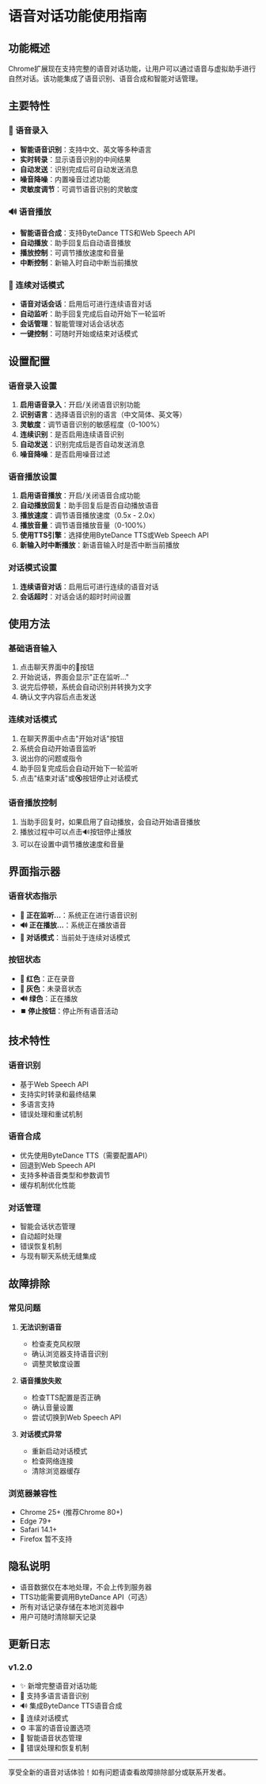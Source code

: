 # 语音对话功能使用指南

## 功能概述

Chrome扩展现在支持完整的语音对话功能，让用户可以通过语音与虚拟助手进行自然对话。该功能集成了语音识别、语音合成和智能对话管理。

## 主要特性

### 🎤 语音录入
- **智能语音识别**：支持中文、英文等多种语言
- **实时转录**：显示语音识别的中间结果
- **自动发送**：识别完成后可自动发送消息
- **噪音降噪**：内置噪音过滤功能
- **灵敏度调节**：可调节语音识别的灵敏度

### 🔊 语音播放
- **智能语音合成**：支持ByteDance TTS和Web Speech API
- **自动播放**：助手回复后自动语音播放
- **播放控制**：可调节播放速度和音量
- **中断控制**：新输入时自动中断当前播放

### 💬 连续对话模式
- **语音对话会话**：启用后可进行连续语音对话
- **自动监听**：助手回复完成后自动开始下一轮监听
- **会话管理**：智能管理对话会话状态
- **一键控制**：可随时开始或结束对话模式

## 设置配置

### 语音录入设置
1. **启用语音录入**：开启/关闭语音识别功能
2. **识别语言**：选择语音识别的语言（中文简体、英文等）
3. **灵敏度**：调节语音识别的敏感程度（0-100%）
4. **连续识别**：是否启用连续语音识别
5. **自动发送**：识别完成后是否自动发送消息
6. **噪音降噪**：是否启用噪音过滤

### 语音播放设置
1. **启用语音播放**：开启/关闭语音合成功能
2. **自动播放回复**：助手回复后是否自动播放语音
3. **播放速度**：调节语音播放速度（0.5x - 2.0x）
4. **播放音量**：调节语音播放音量（0-100%）
5. **使用TTS引擎**：选择使用ByteDance TTS或Web Speech API
6. **新输入时中断播放**：新语音输入时是否中断当前播放

### 对话模式设置
1. **连续语音对话**：启用后可进行连续的语音对话
2. **会话超时**：对话会话的超时时间设置

## 使用方法

### 基础语音输入
1. 点击聊天界面中的🎤按钮
2. 开始说话，界面会显示"正在监听..."
3. 说完后停顿，系统会自动识别并转换为文字
4. 确认文字内容后点击发送

### 连续对话模式
1. 在聊天界面中点击"开始对话"按钮
2. 系统会自动开始语音监听
3. 说出你的问题或指令
4. 助手回复完成后会自动开始下一轮监听
5. 点击"结束对话"或🔇按钮停止对话模式

### 语音播放控制
1. 当助手回复时，如果启用了自动播放，会自动开始语音播放
2. 播放过程中可以点击🔊按钮停止播放
3. 可以在设置中调节播放速度和音量

## 界面指示器

### 语音状态指示
- **🎤 正在监听...**：系统正在进行语音识别
- **🔊 正在播放...**：系统正在播放语音
- **💬 对话模式**：当前处于连续对话模式

### 按钮状态
- **🎤 红色**：正在录音
- **🎤 灰色**：未录音状态
- **🔊 绿色**：正在播放
- **⏹️ 停止按钮**：停止所有语音活动

## 技术特性

### 语音识别
- 基于Web Speech API
- 支持实时转录和最终结果
- 多语言支持
- 错误处理和重试机制

### 语音合成
- 优先使用ByteDance TTS（需要配置API）
- 回退到Web Speech API
- 支持多种语音类型和参数调节
- 缓存机制优化性能

### 对话管理
- 智能会话状态管理
- 自动超时处理
- 错误恢复机制
- 与现有聊天系统无缝集成

## 故障排除

### 常见问题
1. **无法识别语音**
   - 检查麦克风权限
   - 确认浏览器支持语音识别
   - 调整灵敏度设置

2. **语音播放失败**
   - 检查TTS配置是否正确
   - 确认音量设置
   - 尝试切换到Web Speech API

3. **对话模式异常**
   - 重新启动对话模式
   - 检查网络连接
   - 清除浏览器缓存

### 浏览器兼容性
- Chrome 25+ (推荐Chrome 80+)
- Edge 79+
- Safari 14.1+
- Firefox 暂不支持

## 隐私说明

- 语音数据仅在本地处理，不会上传到服务器
- TTS功能需要调用ByteDance API（可选）
- 所有对话记录存储在本地浏览器中
- 用户可随时清除聊天记录

## 更新日志

### v1.2.0
- ✨ 新增完整语音对话功能
- 🎤 支持多语言语音识别
- 🔊 集成ByteDance TTS语音合成
- 💬 连续对话模式
- ⚙️ 丰富的语音设置选项
- 🎯 智能语音状态管理
- 🔧 错误处理和恢复机制

---

享受全新的语音对话体验！如有问题请查看故障排除部分或联系开发者。
